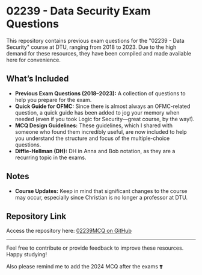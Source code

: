 # 02239 - Data Security Exam Questions

This repository contains previous exam questions for the "02239 - Data Security" course at DTU, ranging from 2018 to 2023. Due to the high demand for these resources, they have been compiled and made available here for convenience.

## What’s Included
- **Previous Exam Questions (2018–2023):** A collection of questions to help you prepare for the exam.
- **Quick Guide for OFMC:** Since there is almost always an OFMC-related question, a quick guide has been added to jog your memory when needed (even if you took Logic for Security—great course, by the way!).
- **MCQ Design Guidelines:** These guidelines, which I shared with someone who found them incredibly useful, are now included to help you understand the structure and focus of the multiple-choice questions.
- **Diffie-Hellman (DH):** DH in Anna and Bob notation, as they are a recurring topic in the exams.

## Notes
- **Course Updates:** Keep in mind that significant changes to the course may occur, especially since Christian is no longer a professor at DTU.

## Repository Link
Access the repository here: [02239MCQ on GitHub](https://github.com/OliviaWenya/02239MCQ)

---
Feel free to contribute or provide feedback to improve these resources. Happy studying!

Also please remind me to add the 2024 MCQ after the exams ❣️
